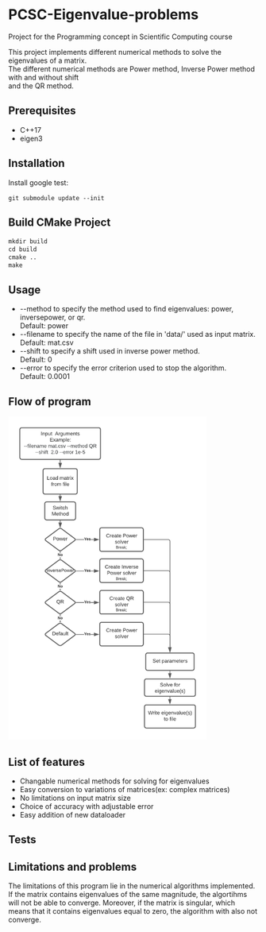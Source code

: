 # PCSC-Eigenvalue-problems
Project for the Programming concept in Scientific Computing course  


This project implements different numerical methods to solve the eigenvalues of a matrix.  
The different numerical methods are Power method, Inverse Power method with and without shift  
and the QR method.

## Prerequisites
* C++17  
* eigen3

## Installation
Install google test:
```
git submodule update --init
```
## Build CMake Project 
```
mkdir build
cd build
cmake ..
make
```


## Usage

* --method to specify the method used to find eigenvalues: power, inversepower, or qr.  
Default: power
* --filename to specify the name of the file in 'data/' used as input matrix.
Default: mat.csv
* --shift to specify a shift used in inverse power method.  
Default: 0
* --error to specify the error criterion used to stop the algorithm.  
Default: 0.0001

## Flow of program


<img src="data/flow.png" alt="flowchart" width="400"/>

## List of features

* Changable numerical methods for solving for eigenvalues 
* Easy conversion to variations of matrices(ex: complex matrices)
* No limitations on input matrix size
* Choice of accuracy with adjustable error 
* Easy addition of new dataloader

## Tests
 

## Limitations and problems 
The limitations of this program lie in the numerical algorithms implemented. If the matrix contains eigenvalues of the same magnitude, the algortihms will not be able to converge. Moreover, if the matrix is singular, which means that it contains eigenvalues equal to zero, the algorithm with also not converge. 

